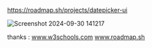https://roadmap.sh/projects/datepicker-ui 

![Screenshot 2024-09-30 141217](https://github.com/user-attachments/assets/8eeac8ee-9fe3-4d9f-b18f-5a3ff7837156)

thanks :
www.w3schools.com
www.roadmap.sh
